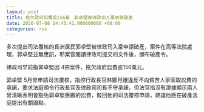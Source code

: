 ```yaml
---
layout: post
title: 拖欠政府訟費逾156萬　郭卓堅被律政司入稟申請破產
date: 2020-07-08 14:45:41.000000000 +08:00
categories: rss
---
```


多次提出司法覆核的長洲居民郭卓堅被律政司入稟申請破產，案件在高等法院處理，郭卓堅並無應訊，聆案官閱讀律政司提交的文件後，頒布破產令。

律政司早前指郭卓堅因 4宗案件，拖欠政府訟費逾156萬元。

郭卓堅 5月曾申請司法覆核，指控行政長官林鄭月娥違反不向貧苦人家索取訟費的承諾，要求法庭頒令行政長官及律政司司長不守承諾，但法官指沒有證據顯示兩人曾清晰表明會豁免郭卓堅應繳的訟費，駁回他的司法覆核申請，建議他應在破產法庭提出有關論點。
